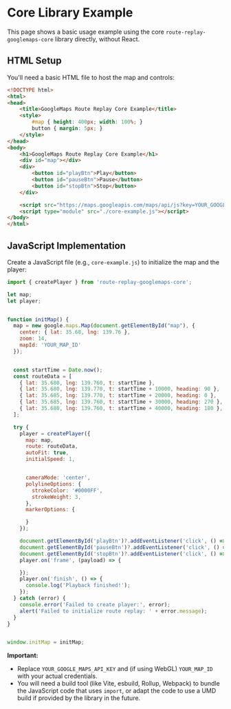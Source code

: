 # Core Library Example

This page shows a basic usage example using the core `route-replay-googlemaps-core` library directly, without React.

## HTML Setup

You'll need a basic HTML file to host the map and controls:

```html
<!DOCTYPE html>
<html>
<head>
    <title>GoogleMaps Route Replay Core Example</title>
    <style>
        #map { height: 400px; width: 100%; }
        button { margin: 5px; }
    </style>
</head>
<body>
    <h1>GoogleMaps Route Replay Core Example</h1>
    <div id="map"></div>
    <div>
        <button id="playBtn">Play</button>
        <button id="pauseBtn">Pause</button>
        <button id="stopBtn">Stop</button>
    </div>

    <script src="https://maps.googleapis.com/maps/api/js?key=YOUR_GOOGLE_MAPS_API_KEY&callback=initMap&libraries=geometry&v=weekly" defer></script>
    <script type="module" src="./core-example.js"></script> 
</body>
</html>
```

## JavaScript Implementation

Create a JavaScript file (e.g., `core-example.js`) to initialize the map and the player:

```javascript
import { createPlayer } from 'route-replay-googlemaps-core';

let map;
let player;


function initMap() {
  map = new google.maps.Map(document.getElementById("map"), {
    center: { lat: 35.68, lng: 139.76 },
    zoom: 14,
    mapId: 'YOUR_MAP_ID' 
  });


  const startTime = Date.now();
  const routeData = [
    { lat: 35.680, lng: 139.760, t: startTime },
    { lat: 35.680, lng: 139.770, t: startTime + 10000, heading: 90 },
    { lat: 35.685, lng: 139.770, t: startTime + 20000, heading: 0 },  
    { lat: 35.685, lng: 139.760, t: startTime + 30000, heading: 270 },
    { lat: 35.680, lng: 139.760, t: startTime + 40000, heading: 180 },
  ];

  try {
    player = createPlayer({
      map: map,
      route: routeData,
      autoFit: true,          
      initialSpeed: 1,        


      cameraMode: 'center',   
      polylineOptions: {      
        strokeColor: '#0000FF',
        strokeWeight: 3,
      },
      markerOptions: {        

      }
    });

    document.getElementById('playBtn')?.addEventListener('click', () => player?.play());
    document.getElementById('pauseBtn')?.addEventListener('click', () => player?.pause());
    document.getElementById('stopBtn')?.addEventListener('click', () => player?.stop());
    player.on('frame', (payload) => {

    });
    player.on('finish', () => {
      console.log('Playback finished!');
    });
  } catch (error) {
    console.error('Failed to create player:', error);
    alert('Failed to initialize route replay: ' + error.message);
  }
}


window.initMap = initMap;
```

**Important:**

*   Replace `YOUR_GOOGLE_MAPS_API_KEY` and (if using WebGL) `YOUR_MAP_ID` with your actual credentials.
*   You will need a build tool (like Vite, esbuild, Rollup, Webpack) to bundle the JavaScript code that uses `import`, or adapt the code to use a UMD build if provided by the library in the future. 